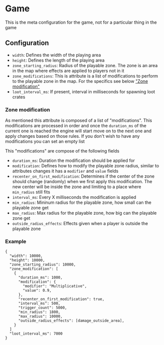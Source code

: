 # Game

This is the meta configuration for the game, not for a particular thing in the game

## Configuration

- `width`: Defines the width of the playing area
- `height`: Defines the length of the playing area
- `zone_starting_radius`: Radius of the playable zone. The zone is an area in the map where effects are applied to players not in it
- `zone_modifications`: This is attribute is a list of modifications to perform to the playable zone in the map. For the specifics see below ["Zone modification"](#zone-modification)
- `loot_interval_ms`: If present, interval in milliseconds for spawning loot crates

### Zone modification

As mentioned this attribute is composed of a list of "modifications". This modifications are processed in order and once the `duration_ms` of the current one is reached the engine will start move on to the next one and apply changes based on those rules. If you don't wish to have any modifications you can set an empty list

This "modifications" are compose of the following fields

- `duration_ms`: Duration the modification should be applied for
- `modification`: Defines how to modify the playable zone radius, similar to attributes changes it has a `modifier` and `value` fields
- `recenter_on_first_modification`: Determines if the center of the zone should change (randomly) when we first apply this modification. The new center will be inside the zone and limiting to a place where `min_radius` still fits
- `interval_ms`: Every X milliseconds the modification is applied
- `min_radius`: Mininum radius for the playable zone, how small can the playable zone get
- `max_radius`: Max radius for the playable zone, how big can the playable zone get
- `outside_radius_effects`: Effects given when a player is outside the playable zone

### Example

```
{
  "width": 10000,
  "height": 10000,
  "zone_starting_radius": 10000,
  "zone_modification": [
    {
      "duration_ms": 1000,
      "modification": {
        "modifier": "Multiplicative",
        "value": 0.9,
      },
      "recenter_on_first_modification": true,
      "interval_ms": 500,
      "trigger_count": 5000,
      "min_radius": 1800,
      "max_radius": 10000,
      "outside_radius_effects": [damage_outside_area],
    }
  ]
  "loot_interval_ms": 7000
}
```
